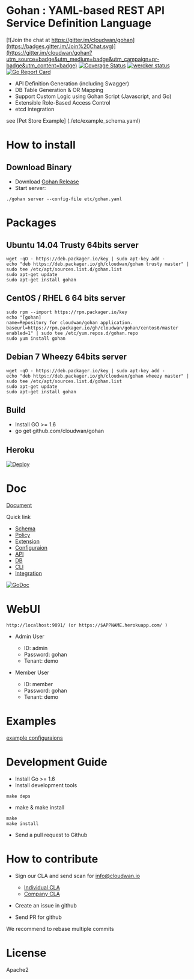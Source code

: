 # Gohan : YAML-based REST API Service Definition Language #

[![Join the chat at https://gitter.im/cloudwan/gohan](https://badges.gitter.im/Join%20Chat.svg)](https://gitter.im/cloudwan/gohan?utm_source=badge&utm_medium=badge&utm_campaign=pr-badge&utm_content=badge)
[![Coverage Status](https://coveralls.io/repos/github/cloudwan/gohan/badge.svg?branch=master)](https://coveralls.io/github/cloudwan/gohan?branch=master)
[![wercker status](https://app.wercker.com/status/cab137b4bfdd05c97cfface7ac12c039/ "wercker status")](https://app.wercker.com/project/bykey/cab137b4bfdd05c97cfface7ac12c039)
[![Go Report Card](https://goreportcard.com/badge/github.com/cloudwan/gohan)](https://goreportcard.com/report/github.com/cloudwan/gohan)

- API Definition Generation (including Swagger)
- DB Table Generation & OR Mapping
- Support Custom Logic using Gohan Script (Javascript, and Go)
- Extensible Role-Based Access Control
- etcd integration

see [Pet Store Example] (./etc/example_schema.yaml)

# How to install

## Download Binary

* Download [Gohan Release](https://github.com/cloudwan/ansible-gohan/releases)
* Start server:

```
./gohan server --config-file etc/gohan.yaml
```

# Packages

## Ubuntu 14.04 Trusty 64bits server
```
wget -qO - https://deb.packager.io/key | sudo apt-key add -
echo "deb https://deb.packager.io/gh/cloudwan/gohan trusty master" | sudo tee /etc/apt/sources.list.d/gohan.list
sudo apt-get update
sudo apt-get install gohan
```
## CentOS / RHEL 6 64 bits server

```
sudo rpm --import https://rpm.packager.io/key
echo "[gohan]
name=Repository for cloudwan/gohan application.
baseurl=https://rpm.packager.io/gh/cloudwan/gohan/centos6/master
enabled=1" | sudo tee /etc/yum.repos.d/gohan.repo
sudo yum install gohan
```

## Debian 7 Wheezy 64bits server

```
wget -qO - https://deb.packager.io/key | sudo apt-key add -
echo "deb https://deb.packager.io/gh/cloudwan/gohan wheezy master" | sudo tee /etc/apt/sources.list.d/gohan.list
sudo apt-get update
sudo apt-get install gohan
```

## Build

* Install GO >= 1.6
* go get github.com/cloudwan/gohan

## Heroku

[![Deploy](https://www.herokucdn.com/deploy/button.svg)](https://heroku.com/deploy?template=https://github.com/cloudwan/gohan.git)

# Doc
[Document](http://gohan.cloudwan.io/gohan/)

Quick link

- [Schema](./docs/source/schema.rst)
- [Policy](./docs/source/policy.rst)
- [Extension](./docs/source/extension.rst)
- [Configuraion](./docs/source/config.rst)
- [API](./docs/source/api.rst)
- [DB](./docs/source/database.rst)
- [CLI](./docs/source/commands.rst)
- [Integration](./docs/source/sync.rst)

[![GoDoc](https://godoc.org/github.com/cloudwan/gohan?status.svg)](https://godoc.org/github.com/cloudwan/gohan)

# WebUI
```
http://localhost:9091/ (or https://$APPNAME.herokuapp.com/ )
```

* Admin User

  * ID: admin
  * Password: gohan
  * Tenant: demo

* Member User

  * ID: member
  * Password: gohan
  * Tenant: demo

# Examples

[ example configuraions ](./examples)

# Development Guide

* Install Go >= 1.6
* Install development tools

```
make deps
```

* make & make install

```
make
make install
```

* Send a pull request to Github

# How to contribute

* Sign our CLA and send scan for info@cloudwan.io

    * [Individual CLA](./docs/cla.txt)
    * [Company CLA](./docs/ccla.txt)

* Create an issue in github
* Send PR for github

We recommend to rebase multiple commits

# License
Apache2